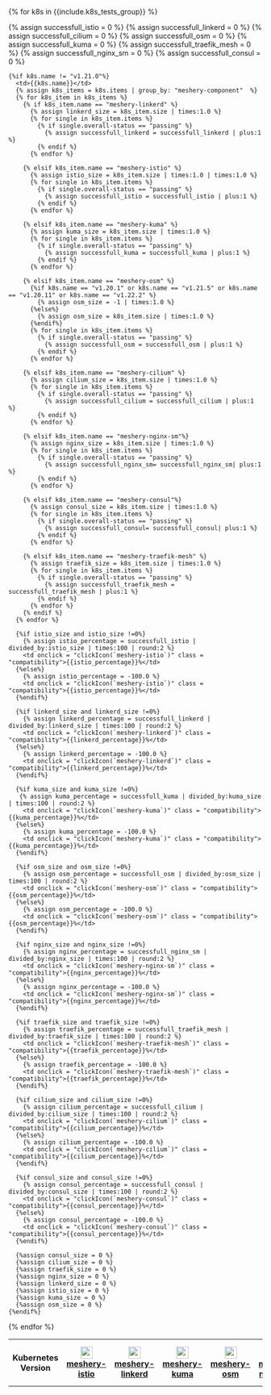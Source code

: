 <style>
  td:hover,tr:hover {
      background-color: #ccfff9;
      cursor:pointer;
    }
    td.details {
      background-color: #fafafa;
      cursor:text;
    }
    .yellowCheckbox{
      width:2.5rem
    }
    .tooltipss{
      position:relative;
      width:fit-content;
      cursor:pointer;
    }
    .tooltipss .tooltiptext {
    visibility: hidden;
    width: 120px;
    background-color: #555;
    color: #fff;
    text-align: center;
    border-radius: 6px;
    padding: 5px 0;
    position: absolute;
    z-index: 1;
    bottom: 125%;
    left: 50%;
    margin-left: -60px;
    opacity: 0;
    transition: opacity 0.3s;
    }

  .tooltipss .tooltiptext::after {
    content: "";
    position: absolute;
    top: 100%;
    left: 50%;
    margin-left: -5px;
    border-width: 5px;
    border-style: solid;
    border-color: #555 transparent transparent transparent;
  }
  .tooltipss:hover .tooltiptext {
    visibility: visible;
    opacity: 1;
}


</style>

<table class="table table-striped" >
  <th>Kubernetes Version</th>

  <th><img style="height: 1.5rem; vertical-align: text-bottom;" src="{{site.baseurl}}/assets/img/service-meshes/istio.svg" /><a href="{{ site.repo }}-istio">meshery-istio</a></th>
  <th><img style="height: 1.5rem; vertical-align: text-bottom;" src="{{site.baseurl}}/assets/img/service-meshes/linkerd.svg" /><a href="{{ site.repo }}-linkerd">meshery-linkerd</a></th>
  <th><img style="height: 1.5rem; vertical-align: text-bottom;" src="{{site.baseurl}}/assets/img/service-meshes/kuma.svg" /><a href="{{ site.repo }}-kuma">meshery-kuma</a></th>
  <th><img style="height: 1.5rem; vertical-align: text-bottom;" src="{{site.baseurl}}/assets/img/service-meshes/osm.svg" /><a href="{{ site.repo }}-osm">meshery-osm</a></th>
  <th><img style="height: 1.5rem; vertical-align: text-bottom;" src="{{site.baseurl}}/assets/img/service-meshes/nginx-sm.svg" /><a href="{{ site.repo }}-nginx-sm">meshery-nginx-sm</a></th>
  <th><img style="height: 1.5rem; vertical-align: text-bottom;" src="{{site.baseurl}}/assets/img/service-meshes/traefik-mesh.svg" /><a href="{{ site.repo }}-traefik-mesh">meshery-traefik-mesh</a></th>
  <th><img style="height: 1.5rem; vertical-align: text-bottom;" src="{{site.baseurl}}/assets/img/service-meshes/cilium.svg" /><a href="{{ site.repo }}-cilium">meshery-cilium</a></th>
  <th><img style="height: 1.5rem; vertical-align: text-bottom;" src="{{site.baseurl}}/assets/img/service-meshes/consul.svg" /><a href="{{ site.repo }}-consul">meshery-consul</a></th>

{% for k8s in {{include.k8s_tests_group}} %}

  <tr class = "first-row">
    {% assign successfull_istio = 0 %}
    {% assign successfull_linkerd = 0 %}
    {% assign successfull_cilium = 0 %}
    {% assign successfull_osm = 0 %}
    {% assign successfull_kuma = 0 %}
    {% assign successfull_traefik_mesh = 0 %}
    {% assign successfull_nginx_sm = 0 %}
    {% assign successfull_consul = 0 %}

    {%if k8s.name != "v1.21.0"%}
      <td>{{k8s.name}}</td>
      {% assign k8s_items = k8s.items | group_by: "meshery-component"  %}
      {% for k8s_item in k8s_items %}
        {% if k8s_item.name == "meshery-linkerd" %}
          {% assign linkerd_size = k8s_item.size | times:1.0 %}
          {% for single in k8s_item.items %}
            {% if single.overall-status == "passing" %}
              {% assign successfull_linkerd = successfull_linkerd | plus:1 %}
            {% endif %}
          {% endfor %}

        {% elsif k8s_item.name == "meshery-istio" %}
          {% assign istio_size = k8s_item.size | times:1.0 | times:1.0 %}
          {% for single in k8s_item.items %}
            {% if single.overall-status == "passing" %}
              {% assign successfull_istio = successfull_istio | plus:1 %}
            {% endif %}
          {% endfor %}

        {% elsif k8s_item.name == "meshery-kuma" %}
          {% assign kuma_size = k8s_item.size | times:1.0 %}
          {% for single in k8s_item.items %}
            {% if single.overall-status == "passing" %}
              {% assign successfull_kuma = successfull_kuma | plus:1 %}
            {% endif %}
          {% endfor %}

        {% elsif k8s_item.name == "meshery-osm" %}
          {%if k8s.name == "v1.20.1" or k8s.name == "v1.21.5" or k8s.name == "v1.20.11" or k8s.name == "v1.22.2" %}
            {% assign osm_size = -1 | times:1.0 %}
          {%else%}
            {% assign osm_size = k8s_item.size | times:1.0 %}
          {%endif%}
          {% for single in k8s_item.items %}
            {% if single.overall-status == "passing" %}
              {% assign successfull_osm = successfull_osm | plus:1 %}
            {% endif %}
          {% endfor %}

        {% elsif k8s_item.name == "meshery-cilium" %}
          {% assign cilium_size = k8s_item.size | times:1.0 %}
          {% for single in k8s_item.items %}
            {% if single.overall-status == "passing" %}
              {% assign successfull_cilium = successfull_cilium | plus:1 %}
            {% endif %}
          {% endfor %}

        {% elsif k8s_item.name == "meshery-nginx-sm"%}
          {% assign nginx_size = k8s_item.size | times:1.0 %}
          {% for single in k8s_item.items %}
            {% if single.overall-status == "passing" %}
              {% assign successfull_nginx_sm= successfull_nginx_sm| plus:1 %}
            {% endif %}
          {% endfor %}

        {% elsif k8s_item.name == "meshery-consul"%}
          {% assign consul_size = k8s_item.size | times:1.0 %}
          {% for single in k8s_item.items %}
            {% if single.overall-status == "passing" %}
              {% assign successfull_consul= successfull_consul| plus:1 %}
            {% endif %}
          {% endfor %}

        {% elsif k8s_item.name == "meshery-traefik-mesh" %}
          {% assign traefik_size = k8s_item.size | times:1.0 %}
          {% for single in k8s_item.items %}
            {% if single.overall-status == "passing" %}
              {% assign successfull_traefik_mesh = successfull_traefik_mesh | plus:1 %}
            {% endif %}
          {% endfor %}
        {% endif %}
      {% endfor %}

      {%if istio_size and istio_size !=0%}
        {% assign istio_percentage = successfull_istio | divided_by:istio_size | times:100 | round:2 %}
        <td onclick = "clickIcon(`meshery-istio`)" class = "compatibility">{{istio_percentage}}%</td>
      {%else%}
        {% assign istio_percentage = -100.0 %}
        <td onclick = "clickIcon(`meshery-istio`)" class = "compatibility">{{istio_percentage}}%</td>
      {%endif%}

      {%if linkerd_size and linkerd_size !=0%}
        {% assign linkerd_percentage = successfull_linkerd | divided_by:linkerd_size | times:100 | round:2 %}
        <td onclick = "clickIcon(`meshery-linkerd`)" class = "compatibility">{{linkerd_percentage}}%</td>
      {%else%}
        {% assign linkerd_percentage = -100.0 %}
        <td onclick = "clickIcon(`meshery-linkerd`)" class = "compatibility">{{linkerd_percentage}}%</td>
      {%endif%}

      {%if kuma_size and kuma_size !=0%}
       {% assign kuma_percentage = successfull_kuma | divided_by:kuma_size | times:100 | round:2 %}
        <td onclick = "clickIcon(`meshery-kuma`)" class = "compatibility">{{kuma_percentage}}%</td>
      {%else%}
        {% assign kuma_percentage = -100.0 %}
        <td onclick = "clickIcon(`meshery-kuma`)" class = "compatibility">{{kuma_percentage}}%</td>
      {%endif%}

      {%if osm_size and osm_size !=0%}
        {% assign osm_percentage = successfull_osm | divided_by:osm_size | times:100 | round:2 %}
        <td onclick = "clickIcon(`meshery-osm`)" class = "compatibility">{{osm_percentage}}%</td>
      {%else%}
        {% assign osm_percentage = -100.0 %}
        <td onclick = "clickIcon(`meshery-osm`)" class = "compatibility">{{osm_percentage}}%</td>
      {%endif%}

      {%if nginx_size and nginx_size !=0%}
        {% assign nginx_percentage = successfull_nginx_sm | divided_by:nginx_size | times:100 | round:2 %}
        <td onclick = "clickIcon(`meshery-nginx-sm`)" class = "compatibility">{{nginx_percentage}}%</td>
      {%else%}
        {% assign nginx_percentage = -100.0 %}
        <td onclick = "clickIcon(`meshery-nginx-sm`)" class = "compatibility">{{nginx_percentage}}%</td>
      {%endif%}

      {%if traefik_size and traefik_size !=0%}
        {% assign traefik_percentage = successfull_traefik_mesh | divided_by:traefik_size | times:100 | round:2 %}
        <td onclick = "clickIcon(`meshery-traefik-mesh`)" class = "compatibility">{{traefik_percentage}}%</td>
      {%else%}
        {% assign traefik_percentage = -100.0 %}
        <td onclick = "clickIcon(`meshery-traefik-mesh`)" class = "compatibility">{{traefik_percentage}}%</td>
      {%endif%}

      {%if cilium_size and cilium_size !=0%}
        {% assign cilium_percentage = successfull_cilium | divided_by:cilium_size | times:100 | round:2 %}
        <td onclick = "clickIcon(`meshery-cilium`)" class = "compatibility">{{cilium_percentage}}%</td>
      {%else%}
        {% assign cilium_percentage = -100.0 %}
        <td onclick = "clickIcon(`meshery-cilium`)" class = "compatibility">{{cilium_percentage}}%</td>
      {%endif%}

      {%if consul_size and consul_size !=0%}
        {% assign consul_percentage = successfull_consul | divided_by:consul_size | times:100 | round:2 %}
        <td onclick = "clickIcon(`meshery-consul`)" class = "compatibility">{{consul_percentage}}%</td>
      {%else%}
        {% assign consul_percentage = -100.0 %}
        <td onclick = "clickIcon(`meshery-consul`)" class = "compatibility">{{consul_percentage}}%</td>
      {%endif%}

      {%assign consul_size = 0 %}
      {%assign cilium_size = 0 %}
      {%assign traefik_size = 0 %}
      {%assign nginx_size = 0 %}
      {%assign linkerd_size = 0 %}
      {%assign istio_size = 0 %}
      {%assign kuma_size = 0 %}
      {%assign osm_size = 0 %}
    {%endif%}

  </tr>
{% endfor %}

</table>

<script>
  function showCompatability () {
      let percentContainer = document.querySelectorAll(".compatibility")
      console.log(percentContainer);
      for(let i = 0 ; i<percentContainer.length;i++){
        console.log(parseFloat(percentContainer[i].innerHTML));
        let percentage = parseFloat(percentContainer[i].innerHTML);
        if (percentage >= 90.00){
          percentContainer[i].innerHTML = `
            <div class = "tooltipss">
              <img src = "{{site.baseurl}}/assets/img/passing.svg" class = "yellowCheckbox" >
              <span class = "tooltiptext">${percentage}%</span>
            </div>
          `
        }
        else if(percentage >=1 && percentage<=89.99){
          percentContainer[i].innerHTML = `<div class = "tooltipss">
              <img src = "{{site.baseurl}}/assets/img/YellowCheck.svg" class = "yellowCheckbox" >
              <span class = "tooltiptext">${percentage}%</span>
            </div>`
        }
        else if(percentage < 0){
           percentContainer[i].innerHTML = `<div class = "tooltipss">
              <img src = "{{site.baseurl}}/assets/img/na-icon.svg" class = "yellowCheckbox" >
              <span class = "tooltiptext">${percentage}%</span>
            </div>`
        }
        else{
           percentContainer[i].innerHTML = `<div class = "tooltipss">
              <img src = "{{site.baseurl}}/assets/img/failing.svg" class = "yellowCheckbox" >
              <span class = "tooltiptext">${percentage}%</span>
            </div>`
        }
      }
    }
  function clickIcon(serviceMesh){
    console.log("clicked",serviceMesh);
    location.href = `{{site.baseurl}}/project/compatibility-matrix/${serviceMesh}-past-results`
  }

showCompatability()
</script>

